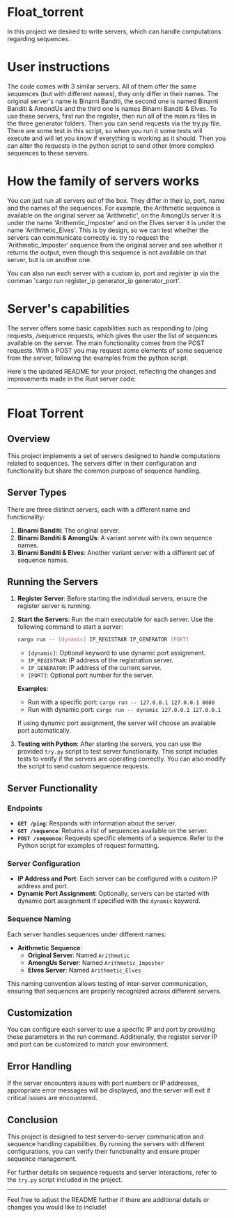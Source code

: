 # Float_torrent

In this project we desired to write servers, which can handle computations regarding sequences.

# User instructions
The code comes with 3 similar servers. All of them offer the same sequences (but with different names), they only differ in their names. The original server's name is Binarni Banditi, the second one is named Binarni Banditi & AmondUs and the third one is names Binarni Banditi & Elves. To use these servers, first run the register, then run all of the main.rs files in the three generator folders. Then you can send requests via the try.py file. There are some test in this script, so when you run it some tests will execute and will let you know if everything is working as it should. Then you can alter the requests in the python script to send other (more complex) sequences to these servers.

# How the family of servers works
You can just run all servers out of the box. They differ in their ip, port, name and the names of the sequences. For example, the Arithmetic sequence is available on the original server aa 'Arithmetic', on the AmongUs server it is under the name 'Arithemtic_Imposter' and on the Elves server it is under the name 'Arithmetic_Elves'. This is by design, so we can test whether the servers can communicate correctly ie. try to request the 'Arithmetic_Imposter' sequence from the original server and see whether it returns the output, even though this sequence is not available on that server, but is on another one. 

You can also run each server with a custom ip, port and register ip via the comman 'cargo run register_ip generator_ip generator_port'.

# Server's capabilities
The server offers some basic capabilities such as responding to /ping requests, /sequence requests, which gives the user the list of sequences available on the server. The main functionality comes from the POST requests. With a POST you may request some elements of some sequence from the server, following the examples from the python script. 

Here's the updated README for your project, reflecting the changes and improvements made in the Rust server code:

---

# Float Torrent

## Overview

This project implements a set of servers designed to handle computations related to sequences. The servers differ in their configuration and functionality but share the common purpose of sequence handling.

## Server Types

There are three distinct servers, each with a different name and functionality:

1. **Binarni Banditi**: The original server.
2. **Binarni Banditi & AmongUs**: A variant server with its own sequence names.
3. **Binarni Banditi & Elves**: Another variant server with a different set of sequence names.

## Running the Servers

1. **Register Server**: Before starting the individual servers, ensure the register server is running.
2. **Start the Servers**: Run the main executable for each server. Use the following command to start a server:

   ```bash
   cargo run -- [dynamic] IP_REGISTRAR IP_GENERATOR [PORT]
   ```

   - `[dynamic]`: Optional keyword to use dynamic port assignment.
   - `IP_REGISTRAR`: IP address of the registration server.
   - `IP_GENERATOR`: IP address of the current server.
   - `[PORT]`: Optional port number for the server.

   **Examples**:
   - Run with a specific port: `cargo run -- 127.0.0.1 127.0.0.1 8080`
   - Run with dynamic port: `cargo run -- dynamic 127.0.0.1 127.0.0.1`

   If using dynamic port assignment, the server will choose an available port automatically.

3. **Testing with Python**: After starting the servers, you can use the provided `try.py` script to test server functionality. This script includes tests to verify if the servers are operating correctly. You can also modify the script to send custom sequence requests.

## Server Functionality

### Endpoints

- **`GET /ping`**: Responds with information about the server.
- **`GET /sequence`**: Returns a list of sequences available on the server.
- **`POST /sequence`**: Requests specific elements of a sequence. Refer to the Python script for examples of request formatting.

### Server Configuration

- **IP Address and Port**: Each server can be configured with a custom IP address and port.
- **Dynamic Port Assignment**: Optionally, servers can be started with dynamic port assignment if specified with the `dynamic` keyword.

### Sequence Naming

Each server handles sequences under different names:
- **Arithmetic Sequence**:
  - **Original Server**: Named `Arithmetic`
  - **AmongUs Server**: Named `Arithmetic_Imposter`
  - **Elves Server**: Named `Arithmetic_Elves`

This naming convention allows testing of inter-server communication, ensuring that sequences are properly recognized across different servers.

## Customization

You can configure each server to use a specific IP and port by providing these parameters in the run command. Additionally, the register server IP and port can be customized to match your environment.

## Error Handling

If the server encounters issues with port numbers or IP addresses, appropriate error messages will be displayed, and the server will exit if critical issues are encountered.

## Conclusion

This project is designed to test server-to-server communication and sequence handling capabilities. By running the servers with different configurations, you can verify their functionality and ensure proper sequence management.

For further details on sequence requests and server interactions, refer to the `try.py` script included in the project.

---

Feel free to adjust the README further if there are additional details or changes you would like to include!
